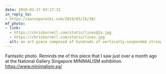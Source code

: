 ```yaml
---
date: 2019-03-17 03:17:11
in_reply_to:
- https://aaronparecki.com/2019/03/16/38/
mf_photo:
- link:
  - https://chrisburnell.com/static/lines@2x.jpg
  - https://chrisburnell.com/static/lines.jpg
  alt: an art piece composed of hundreds of vertically-suspended strings
---
```


Fantastic photo. Reminds me of this piece that I saw just over a month ago at the National Gallery Singapore MINIMALISM exhibition. <a href="https://www.minimalism.sg/" rel="external">https://www.minimalism.sg/</a>
